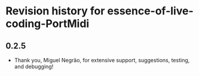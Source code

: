 # Revision history for essence-of-live-coding-PortMidi

## 0.2.5

* Thank you, Miguel Negrão, for extensive support, suggestions, testing, and debugging!
